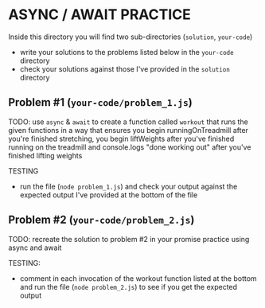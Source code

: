 # ASYNC / AWAIT PRACTICE

Inside this directory you will find two sub-directories (`solution`, `your-code`)
- write your solutions to the problems listed below in the `your-code` directory
- check your solutions against those I've provided in the `solution` directory


## Problem #1 (`your-code/problem_1.js`)

TODO: use `async` & `await` to create a function called `workout` that runs the 
given functions in a way that ensures you begin runningOnTreadmill after 
you're finished stretching, you begin liftWeights after you've finished 
running on the treadmill and console.logs "done working out" after 
you've finished lifting weights


TESTING
- run the file (`node problem_1.js`) and check your output against the expected
output I've provided at the bottom of the file





## Problem #2 (`your-code/problem_2.js`)

TODO: recreate the solution to problem #2 in your promise practice
using async and await

TESTING: 
- comment in each invocation of the workout function listed at the bottom
and run the file (`node problem_2.js`) to see if you get the expected output